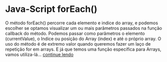 # Java-Script forEach()
O método forEach() percorre cada elemento e indice do array, e podemos escolher se optamos visualizar um ou mais parâmetros passados na função callback do método. Podemos passar como parâmetros o elemento (currentValue), o Indice ou posição do Array (index) e até o próprio array.
O uso do método é de extremo valor quando queremos fazer um laço de repetição for em arrays. E já que temos uma função específica para Arrays, vamos utiliza-lá... <a name="section" href="https://medium.com/@mayrondeveloper/java-script-percorrendo-arrays-com-0-foreach-a2d908ab2a54">continue lendo</a> 

